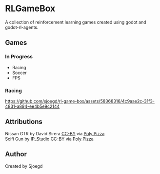 # RLGameBox
A collection of reinforcement learning games created using godot and godot-rl-agents.

## Games

### In Progress
- Racing
- Soccer
- FPS

### Racing

https://github.com/sjoegd/rl-game-box/assets/58368316/4c9aae2c-31f3-4831-a894-ee4b5e9c2144

## Attributions

Nissan GTR by David Sirera [CC-BY](https://creativecommons.org/licenses/by/3.0/) via [Poly Pizza](https://poly.pizza/m/a_HKCtYAv2W)  
Scifi Gun by IP_Studio [CC-BY](https://creativecommons.org/licenses/by/3.0/) via [Poly Pizza](https://poly.pizza/m/SAZNIpQwIy)

## Author
Created by Sjoegd

